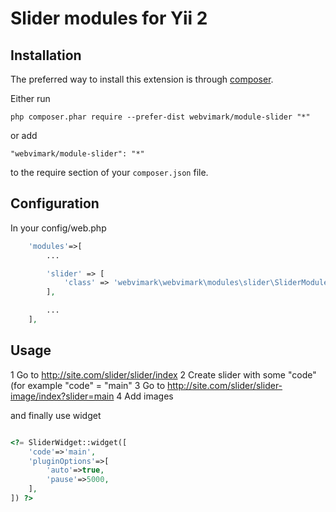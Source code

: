 Slider modules for Yii 2
=====


Installation
------------

The preferred way to install this extension is through [composer](http://getcomposer.org/download/).

Either run

```
php composer.phar require --prefer-dist webvimark/module-slider "*"
```

or add

```
"webvimark/module-slider": "*"
```

to the require section of your `composer.json` file.

Configuration
-------------

In your config/web.php

```php
	'modules'=>[
		...

		'slider' => [
			'class' => 'webvimark\webvimark\modules\slider\SliderModule',
		],

		...
	],
```


Usage
-----

1 Go to http://site.com/slider/slider/index
2 Create slider with some "code" (for example "code" = "main"
3 Go to http://site.com/slider/slider-image/index?slider=main
4 Add images

and finally use widget

```php

<?= SliderWidget::widget([
	'code'=>'main',
	'pluginOptions'=>[
		'auto'=>true,
		'pause'=>5000,
	],
]) ?>

```